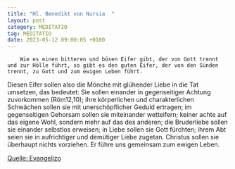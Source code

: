 ```yaml
---
title: "Hl. Benedikt von Nursia  "
layout: post
category: MEDITATIO
tag: MEDITATIO
date: 2023-05-12 09:00:05 +0100
---
```

        Wie es einen bitteren und bösen Eifer gibt, der von Gott trennt und zur Hölle führt, so gibt es den guten Eifer, der von den Sünden trennt, zu Gott und zum ewigen Leben führt.
Diesen Eifer sollen also die Mönche mit glühender Liebe in die Tat umsetzen, das bedeutet: 
        Sie sollen einander in gegenseitiger Achtung zuvorkommen (Röm12,10);
        ihre körperlichen und charakterlichen Schwächen sollen sie mit unerschöpflicher Geduld ertragen; 
        im gegenseitigen Gehorsam sollen sie miteinander wetteifern;
        keiner achte auf das eigene Wohl, sondern mehr auf das des anderen;
        die Bruderliebe sollen sie einander selbstlos erweisen;
        in Liebe sollen sie Gott fürchten;
        ihrem Abt seien sie in aufrichtiger und demütiger Liebe zugetan.<!--more-->
        Christus sollen sie überhaupt nichts vorziehen. Er führe uns gemeinsam zum ewigen Leben.

[Quelle: Evangelizo](https://evangeliumtagfuertag.org/DE/gospel)